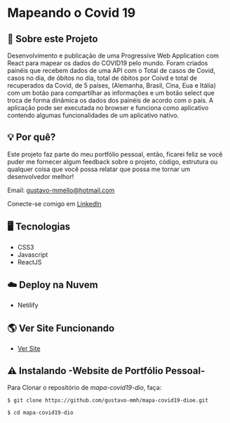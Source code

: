 # Mapeando o Covid 19


## 📌 Sobre este Projeto

Desenvolvimento e publicação de uma Progressive Web Application com React para mapear os dados do COVID19 pelo mundo. Foram criados painéis que recebem dados de uma API com o Total de casos de Covid, casos no dia, de óbitos no dia, total de óbitos por Coivd e total de recuperados da Covid, de 5 países, (Alemanha, Brasil, Cina, Eua e Itália) com um botão para compartilhar as informações e um botão select que troca de forma dinâmica os dados dos painéis de acordo com o país.
A aplicação pode ser executada no browser e funciona como aplicativo contendo algumas funcionalidades de um aplicativo nativo.

## 💡 Por quê?

Este projeto faz parte do meu portfólio pessoal, então, ficarei feliz se você puder me fornecer algum feedback sobre o projeto, código, estrutura ou qualquer coisa que você possa relatar que possa me tornar um desenvolvedor melhor!

Email: gustavo-mmello@hotmail.com

Conecte-se comigo em [LinkedIn](https://www.linkedin.com/in/gustavo-m-mello/)

## 🖥️ Tecnologias

- CSS3
- Javascript
- ReactJS


## ☁️ Deploy na Nuvem

- Netilify

## 🌎 Ver Site Funcionando

-  [Ver Site](https://map-covid-19.netlify.app/)

## ⚠️ Instalando -Website de Portfólio Pessoal-

Para Clonar o repositório de *mapa-covid19-dio*, faça:

```
$ git clone https://github.com/gustavo-mmh/mapa-covid19-dioe.git

$ cd mapa-covid19-dio

```
